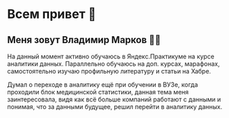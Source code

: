 # Всем привет 👋

## Меня зовут Владимир Марков 🙋‍♂

На данный момент активно обучаюсь в Яндекс.Практикуме на курсе аналитики данных. Параллельно обучаюсь на доп. курсах, марафонах, самостоятельно изучаю профильную литературу и статьи на Хабре.

Думал о переходе в аналитику ещё при обучении в ВУЗе, когда проходили блок медицинской статистики, данная тема меня заинтересовала, видя как всё больше компаний работают с данными и понимая, что за данными будущее, решил перейти в аналитику данных.
